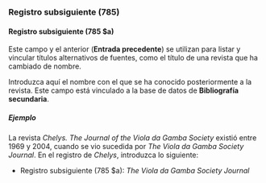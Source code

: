 ### Registro subsiguiente (785)

#### Registro subsiguiente (785 $a)
Este campo y el anterior (**Entrada precedente**) se utilizan para listar y vincular títulos alternativos de fuentes, como el título de una revista que ha cambiado de nombre.

Introduzca aquí el nombre con el que se ha conocido posteriormente a la revista. Este campo está vinculado a la base de datos de **Bibliografía secundaria**.

##### Ejemplo
La revista _Chelys. The Journal of the Viola da Gamba Society_ existió entre 1969 y 2004, cuando se vio sucedida por _The Viola da Gamba Society Journal_. En el registro de _Chelys_, introduzca lo siguiente:   
- Registro subsiguiente (785 $a): _The Viola da Gamba Society Journal_
